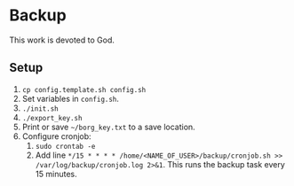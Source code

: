 # Backup

This work is devoted to God.

## Setup

1. `cp config.template.sh config.sh`
2. Set variables in `config.sh`.
3. `./init.sh`
4. `./export_key.sh`
5. Print or save `~/borg_key.txt` to a save location.
6. Configure cronjob:
   1. `sudo crontab -e`
   2. Add line `*/15 * * * * /home/<NAME_OF_USER>/backup/cronjob.sh >> /var/log/backup/cronjob.log 2>&1`. This runs the backup task every 15 minutes.
